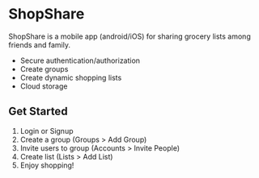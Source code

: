 # ShopShare
ShopShare is a mobile app (android/iOS) for sharing grocery lists among friends and family.
- Secure authentication/authorization
- Create groups
- Create dynamic shopping lists
- Cloud storage

## Get Started
1. Login or Signup
2. Create a group (Groups > Add Group)
3. Invite users to group (Accounts > Invite People)
4. Create list (Lists > Add List)
5. Enjoy shopping!
